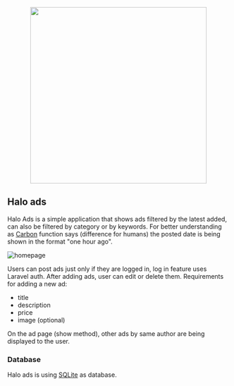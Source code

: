 <p align="center"><a href="https://laravel.com" target="_blank"><img src="https://raw.githubusercontent.com/laravel/art/master/logo-lockup/5%20SVG/2%20CMYK/1%20Full%20Color/laravel-logolockup-cmyk-red.svg" width="400"></a></p>

## Halo ads

Halo Ads is a simple application that shows ads filtered by the latest added, can also be filtered by category or by keywords. For better understanding as [Carbon](https://carbon.nesbot.com/docs/) function says (difference for humans) the posted date is being shown in the format "one hour ago".

![homepage](../master/ss/index.png)

Users can post ads just only if they are logged in, log in feature uses Laravel auth. After adding ads, user can edit or delete
them. Requirements for adding a new ad:

-   title
-   description
-   price
-   image (optional)

On the ad page (show method), other ads by same author are being displayed to the user.

### Database

Halo ads is using [SQLite](https://www.sqlite.org/index.html) as database.
